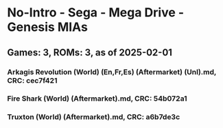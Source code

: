# No-Intro - Sega - Mega Drive - Genesis MIAs
## Games: 3, ROMs: 3, as of 2025-02-01
### Arkagis Revolution (World) (En,Fr,Es) (Aftermarket) (Unl).md, CRC: cec7f421
### Fire Shark (World) (Aftermarket).md, CRC: 54b072a1
### Truxton (World) (Aftermarket).md, CRC: a6b7de3c
